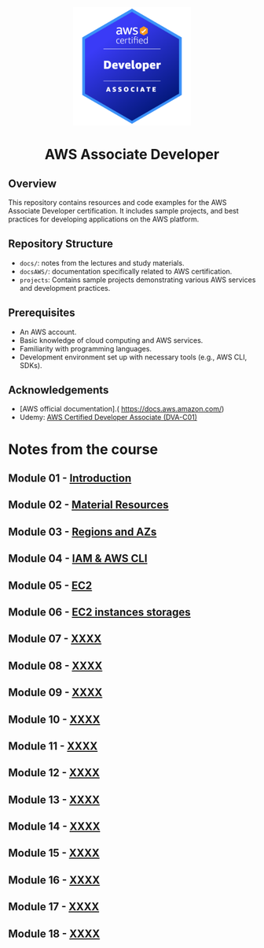 
<p align="center">
     <img src="./images/badgeAWS.png" alt="AWS Associate Developer" width="240" />
</p>

<h1 align="center">AWS Associate Developer</h1>



## Overview
This repository contains resources and code examples for the AWS Associate Developer certification. It includes sample projects, and best practices for developing applications on the AWS platform.

## Repository Structure
- `docs/`: notes from the lectures and study materials.
-  `docsAWS/`: documentation specifically related to AWS certification.
- `projects`: Contains sample projects demonstrating various AWS services and development practices.


## Prerequisites
- An AWS account.
- Basic knowledge of cloud computing and AWS services.
- Familiarity with programming languages.
- Development environment set up with necessary tools (e.g., AWS CLI, SDKs).

## Acknowledgements
- [AWS official documentation].( https://docs.aws.amazon.com/)
- Udemy: [AWS Certified Developer Associate (DVA-C01)](https://www.udemy.com/course/aws-certified-developer-associate-dva-c01/?couponCode=MT250915G1)


# Notes from the course
## Module 01 - [Introduction](./docs/Module01/Module01.md)
## Module 02 - [Material Resources](./docs/Module02/Module02.md)
## Module 03 - [Regions and AZs](./docs/Module03/Module03.md)
## Module 04 - [IAM & AWS CLI](./docs/Module04/Module04.md)
## Module 05 - [EC2](./docs/Module05/Module05.md)
## Module 06 - [EC2 instances storages](./docs/Module06/Module06.md)
## Module 07 - [XXXX](./docs/Module07/Module07.md)
## Module 08 - [XXXX](./docs/Module08/Module08.md)
## Module 09 - [XXXX](./docs/Module09/Module09.md)
## Module 10 - [XXXX](./docs/Module10/Module10.md)
## Module 11 - [XXXX](./docs/Module11/Module11.md)
## Module 12 - [XXXX](./docs/Module12/Module12.md)
## Module 13 - [XXXX](./docs/Module13/Module13.md)
## Module 14 - [XXXX](./docs/Module14/Module14.md)
## Module 15 - [XXXX](./docs/Module15/Module15.md)
## Module 16 - [XXXX](./docs/Module16/Module16.md)
## Module 17 - [XXXX](./docs/Module17/Module17.md)
## Module 18 - [XXXX](./docs/Module18/Module18.md)  